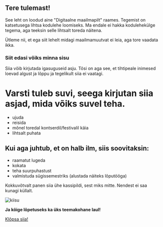 ## Tere tulemast!

See leht on loodud aine "Digitaalne maailmapilt" raames. Tegemist on katsetusega lihtsa kodulehe loomiseks. Ma endale ei hakka kodulehekülge tegema, aga teeksin selle lihtsalt toreda näitena. 

Ütleme nii, et ega siit lehelt midagi maailmamuutvat ei leia, aga tore vaadata ikka. 

### Siit edasi võiks minna sisu

Siia võib kirjutada igasuguseid asju. Tõsi on aga see, et tihtipeale inimesed loevad algust ja lõppu ja tegelikult siia ei vaatagi. 

# Varsti tuleb suvi, seega kirjutan siia asjad, mida võiks suvel teha. 
- ujuda
- reisida
- mõnel toredal kontserdil/festivalil käia
- lihtsalt puhata

## Kui aga juhtub, et on halb ilm, siis soovitaksin:
- raamatut lugeda
- kokata
- teha suurpuhastust
- valmistuda sügissemestriks (alustada näiteks lõputööga)


Kokkuvõtvalt panen siia ühe kassipildi, sest miks mitte. Nendest ei saa kunagi küllalt. 

![kiisu](https://user-images.githubusercontent.com/75254607/174497990-b9ddb880-b3e4-4ba3-ac4e-82f4e868dec3.jpeg)


**Ja kõige lõpetuseks ka üks teemakohane laul!**

[Klõpsa siia!](https://www.youtube.com/watch?v=GRhr-MuAJ_s&ab_channel=DJhekki)
